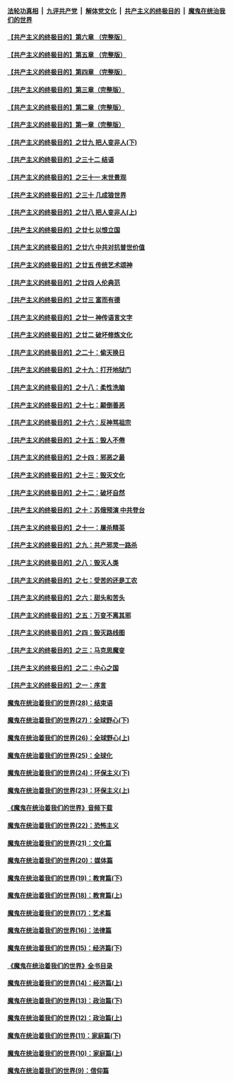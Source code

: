 

####  [法轮功真相](../../../../basic/blob/master/README.md?t=05111131) &nbsp;|&nbsp; [九评共产党](../../../../9ping.md/blob/master/README.md?t=05111131) &nbsp;|&nbsp; [解体党文化](../../../../jtdwh.md/blob/master/README.md?t=05111131)  &nbsp;|&nbsp; [共产主义的终极目的](../../../../gczydzjmd.md/blob/master/README.md?t=05111131) &nbsp;|&nbsp; [魔鬼在统治我们的世界](../../../../mgztzwmdsj.md/blob/master/README.md?t=05111131) 

#### [【共产主义的终极目的】第六章 （完整版）](../pages/nsc422/n11428913.md?t=05111131) 

#### [【共产主义的终极目的】第五章 （完整版）](../pages/nsc422/n11428912.md?t=05111131) 

#### [【共产主义的终极目的】第四章 （完整版）](../pages/nsc422/n11428907.md?t=05111131) 

#### [【共产主义的终极目的】第三章（完整版）](../pages/nsc422/n11428848.md?t=05111131) 

#### [【共产主义的终极目的】第二章（完整版）](../pages/nsc422/n11428831.md?t=05111131) 

#### [【共产主义的终极目的】第一章（完整版）](../pages/nsc422/n11417651.md?t=05111131) 

#### [【共产主义的终极目的】之廿九 把人变非人(下)](../pages/nsc422/n11344140.md?t=05111131) 

#### [【共产主义的终极目的】之三十二 结语](../pages/nsc422/n11360535.md?t=05111131) 

#### [【共产主义的终极目的】之三十一 末世景观](../pages/nsc422/n11351129.md?t=05111131) 

#### [【共产主义的终极目的】之三十 几成狼世界](../pages/nsc422/n11348280.md?t=05111131) 

#### [【共产主义的终极目的】之廿八 把人变非人(上)](../pages/nsc422/n11340492.md?t=05111131) 

#### [【共产主义的终极目的】之廿七 以恨立国](../pages/nsc422/n11336944.md?t=05111131) 

#### [【共产主义的终极目的】之廿六 中共对抗普世价值](../pages/nsc422/n11324785.md?t=05111131) 

#### [【共产主义的终极目的】之廿五 传统艺术颂神](../pages/nsc422/n11296396.md?t=05111131) 

#### [【共产主义的终极目的】之廿四 人伦典范](../pages/nsc422/n11296397.md?t=05111131) 

#### [【共产主义的终极目的】之廿三 富而有德](../pages/nsc422/n11283598.md?t=05111131) 

#### [【共产主义的终极目的】之廿一 神传语言文字](../pages/nsc422/n11263265.md?t=05111131) 

#### [【共产主义的终极目的】之廿二 破坏修炼文化](../pages/nsc422/n11245728.md?t=05111131) 

#### [【共产主义的终极目的】之二十：偷天换日](../pages/nsc422/n11238846.md?t=05111131) 

#### [【共产主义的终极目的】之十九：打开地狱门](../pages/nsc422/n11206376.md?t=05111131) 

#### [【共产主义的终极目的】之十八：柔性洗脑](../pages/nsc422/n11199994.md?t=05111131) 

#### [【共产主义的终极目的】之十七：颠倒善恶](../pages/nsc422/n11179782.md?t=05111131) 

#### [【共产主义的终极目的】之十六：反神骂祖宗](../pages/nsc422/n11166798.md?t=05111131) 

#### [【共产主义的终极目的】之十五：毁人不倦](../pages/nsc422/n11166792.md?t=05111131) 

#### [【共产主义的终极目的】之十四：邪恶之最](../pages/nsc422/n11150249.md?t=05111131) 

#### [【共产主义的终极目的】之十三：毁灭文化](../pages/nsc422/n11135227.md?t=05111131) 

#### [【共产主义的终极目的】之十二：破坏自然](../pages/nsc422/n11135214.md?t=05111131) 

#### [【共产主义的终极目的】之十：苏俄预演 中共登台](../pages/nsc422/n11118424.md?t=05111131) 

#### [【共产主义的终极目的】之十一：屠杀精英](../pages/nsc422/n11118442.md?t=05111131) 

#### [【共产主义的终极目的】之九：共产邪灵一路杀](../pages/nsc422/n11114139.md?t=05111131) 

#### [【共产主义的终极目的】之八：毁灭人类](../pages/nsc422/n11108503.md?t=05111131) 

#### [【共产主义的终极目的】之七：受苦的还是工农](../pages/nsc422/n11101809.md?t=05111131) 

#### [【共产主义的终极目的】之六：甜头和苦头](../pages/nsc422/n11096971.md?t=05111131) 

#### [【共产主义的终极目的】之五：万变不离其邪](../pages/nsc422/n11091285.md?t=05111131) 

#### [【共产主义的终极目的】之四：毁灭路线图](../pages/nsc422/n11086284.md?t=05111131) 

#### [【共产主义的终极目的】之三：马克思魔变](../pages/nsc422/n11061941.md?t=05111131) 

#### [【共产主义的终极目的】之二：中心之国](../pages/nsc422/n11047728.md?t=05111131) 

#### [【共产主义的终极目的】之一：序言](../pages/nsc422/n11086077.md?t=05111131) 

#### [魔鬼在统治着我们的世界(28)：结束语](../pages/nsc422/n10936246.md?t=05111131) 

#### [魔鬼在统治着我们的世界(27)：全球野心(下)](../pages/nsc422/n10928319.md?t=05111131) 

#### [魔鬼在统治着我们的世界(26)：全球野心(上)](../pages/nsc422/n10900318.md?t=05111131) 

#### [魔鬼在统治着我们的世界(25)：全球化](../pages/nsc422/n10788205.md?t=05111131) 

#### [魔鬼在统治着我们的世界(24)：环保主义(下)](../pages/nsc422/n10695307.md?t=05111131) 

#### [魔鬼在统治着我们的世界(23)：环保主义(上)](../pages/nsc422/n10688613.md?t=05111131) 

#### [《魔鬼在统治着我们的世界》音频下载](../pages/nsc422/n10635553.md?t=05111131) 

#### [魔鬼在统治着我们的世界(22)：恐怖主义](../pages/nsc422/n10614727.md?t=05111131) 

#### [魔鬼在统治着我们的世界(21)：文化篇](../pages/nsc422/n10597706.md?t=05111131) 

#### [魔鬼在统治着我们的世界(20)：媒体篇](../pages/nsc422/n10586579.md?t=05111131) 

#### [魔鬼在统治着我们的世界(19)：教育篇(下)](../pages/nsc422/n10564808.md?t=05111131) 

#### [魔鬼在统治着我们的世界(18)：教育篇(上)](../pages/nsc422/n10526970.md?t=05111131) 

#### [魔鬼在统治着我们的世界(17)：艺术篇](../pages/nsc422/n10499093.md?t=05111131) 

#### [魔鬼在统治着我们的世界(16)：法律篇](../pages/nsc422/n10485969.md?t=05111131) 

#### [魔鬼在统治着我们的世界(15)：经济篇(下)](../pages/nsc422/n10469975.md?t=05111131) 

#### [《魔鬼在统治着我们的世界》全书目录](../pages/nsc422/n10464261.md?t=05111131) 

#### [魔鬼在统治着我们的世界(14)：经济篇(上)](../pages/nsc422/n10457370.md?t=05111131) 

#### [魔鬼在统治着我们的世界(13)：政治篇(下)](../pages/nsc422/n10448270.md?t=05111131) 

#### [魔鬼在统治着我们的世界(12)：政治篇(上)](../pages/nsc422/n10444576.md?t=05111131) 

#### [魔鬼在统治着我们的世界(11)：家庭篇(下)](../pages/nsc422/n10440961.md?t=05111131) 

#### [魔鬼在统治着我们的世界(10)：家庭篇(上)](../pages/nsc422/n10435448.md?t=05111131) 

#### [魔鬼在统治着我们的世界(9)：信仰篇](../pages/nsc422/n10432159.md?t=05111131) 

